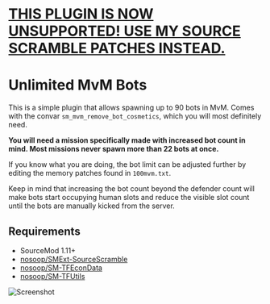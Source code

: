 # [THIS PLUGIN IS NOW UNSUPPORTED! USE MY SOURCE SCRAMBLE PATCHES INSTEAD.](https://github.com/Mikusch/SourceScramble-Patches)

# Unlimited MvM Bots

This is a simple plugin that allows spawning up to 90 bots in MvM. Comes with the convar `sm_mvm_remove_bot_cosmetics`, which you will most definitely need.

**You will need a mission specifically made with increased bot count in mind. Most missions never spawn more than 22 bots at once.**

If you know what you are doing, the bot limit can be adjusted further by editing the memory patches found in `100mvm.txt`.

Keep in mind that increasing the bot count beyond the defender count will make bots start occupying human slots and reduce the visible slot count until the bots are manually kicked from the server.

## Requirements

* SourceMod 1.11+
* [nosoop/SMExt-SourceScramble](https://github.com/nosoop/SMExt-SourceScramble)
* [nosoop/SM-TFEconData](https://github.com/nosoop/SM-TFEconData)
* [nosoop/SM-TFUtils](https://github.com/nosoop/SM-TFUtils)

![Screenshot](https://github.com/Mikusch/100mvm/assets/25514044/59b22832-0662-487e-8864-267dd2fed573)
